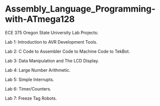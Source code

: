 # Assembly_Language_Programming-with-ATmega128

ECE 375 Oregon State University Lab Projects: 

Lab 1: Introduction to AVR Development Tools.

Lab 2: C Code to Assembler Code to Machine Code to TekBot.

Lab 3: Data Manipulation and The LCD Display.

Lab 4: Large Number Arithmetic.

Lab 5: Simple Interrupts.

Lab 6: Timer/Counters.

Lab 7: Freeze Tag Robots.
